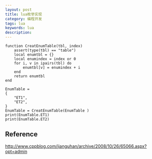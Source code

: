 ```yaml
---
layout: post
title: lua枚举实现
category: 编程开发
tags: lua
keywords: lua
description: 
---
```


```
function CreatEnumTable(tbl, index) 
    assert(type(tbl) == "table") 
    local enumtbl = {} 
    local enumindex = index or 0 
    for i, v in ipairs(tbl) do 
        enumtbl[v] = enumindex + i 
    end 
    return enumtbl 
end 
 
EnumTable = 
{ 
    "ET1", 
    "ET2", 
}
EnumTable = CreatEnumTable(EnumTable ) 
print(EnumTable.ET1) 
print(EnumTable.ET2) 
```

## Reference

<http://www.cppblog.com/jianguhan/archive/2008/10/26/65066.aspx?opt=admin>